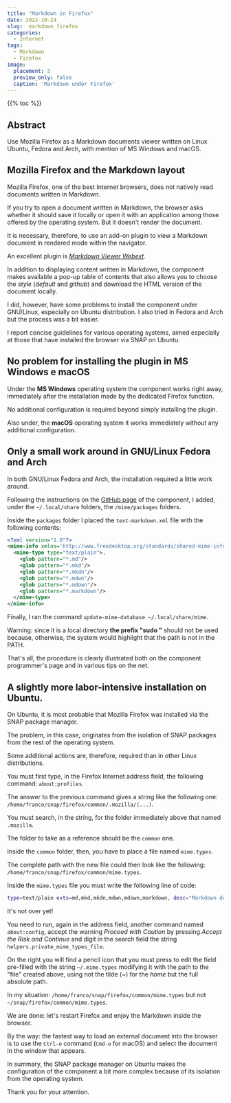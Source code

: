 ```yaml
---
title: "Markdown in Firefox"
date: 2022-10-24
slug:  markdown_firefox
categories:
  - Internet
tags:
  - Markdown
  - Firefox
image:
  placement: 3
  preview_only: false 
  caption: 'Markdown under Firefox'
---
```


{{% toc %}}

## Abstract

Use Mozilla Firefox as a Markdown documents viewer written on Linux Ubuntu, Fedora and Arch, with mention of MS Windows and macOS.

## Mozilla Firefox and the Markdown layout

Mozilla Firefox, one of the best Internet browsers, does not natively read documents written in Markdown.

If you try to open a document written in Markdown, the browser asks whether it should save it locally or open it with an application among those offered by the operating system.  But it doesn't render the document.

It is necessary, therefore, to use an add-on plugin to view a Markdown document in rendered mode within the navigator.

An excellent plugin is [*Markdown Viewer Webext*](https://github.com/KeithLRobertson/markdown-viewer).

In addition to displaying content written in Markdown, the component makes available a pop-up table of contents that also allows you to choose the *style* (*default* and *github*) and download the HTML version of the document locally.

I did, however, have some problems to install the component under GNU/Linux, especially on Ubuntu distribution. I also tried in Fedora and Arch but the process was a bit easier.

I report concise guidelines for various operating systems, aimed especially at those that have installed the browser via SNAP on Ubuntu.

## No problem for installing the plugin in MS Windows e macOS

Under the **MS Windows** operating system the component works right away, immediately after the installation made by the dedicated Firefox function.

No additional configuration is required beyond simply installing the plugin.

Also under,  the **macOS** operating system it works immediately without any additional configuration.


## Only a small work around in  GNU/Linux Fedora and Arch

In both GNU/Linux Fedora and Arch, the installation required a little work around.

Following the instructions on the [GitHub page](https://github.com/KeithLRobertson/markdown-viewer) of the component, I added, under the `~/.local/share` folders, the `/mime/packages` folders.

Inside the `packages` folder I placed the `text-markdown.xml` file with the following contents:

```xml
<?xml version="1.0"?>
<mime-info xmlns='http://www.freedesktop.org/standards/shared-mime-info'>.
  <mime-type type="text/plain">.
    <glob pattern="*.md"/>
    <glob pattern="*.mkd"/>
    <glob pattern="*.mkdn"/>
    <glob pattern="*.mdwn"/>
    <glob pattern="*.mdown"/>
    <glob pattern="*.markdown"/>
  </mime-type>
</mime-info>
```

Finally, I ran the command `update-mime-database ~/.local/share/mime`.

Warning: since it is a local directory **the prefix "sudo "** should not be used because, otherwise, the system would highlight that the path is not in the PATH.

That's all, the procedure is clearly illustrated both on the component programmer's page and in various tips on the net.

## A  slightly more labor-intensive installation on Ubuntu.

On Ubuntu, it is most probable that Mozilla Firefox was installed via the SNAP package manager.

The problem, in this case, originates from the isolation of SNAP packages from the rest of  the operating system.

Some additional actions are, therefore, required than in other Linux distributions.

You must first type, in the Firefox Internet address field, the following command: `about:profiles`.

The answer to the previous command gives a string like the following one: `/home/franco/snap/firefox/common/.mozilla/(...)`.

You must search, in the string,   for the folder immediately above that named `.mozilla`.

The folder to take as a reference should be the `common` one.

Inside the `common` folder, then, you have to place a file named `mime.types`.

The complete path with the new file could then look like the following:  `/home/franco/snap/firefox/common/mime.types`.

Inside the `mime.types` file you must write the following line of code:

```bash
type=text/plain exts=md,mkd,mkdn,mdwn,mdown,markdown, desc="Markdown document"
```

It's not over yet!

You need to run, again in the address field, another command  named `about:config`, accept the warning *Proceed with Caution*  by pressing *Accept the Risk and Continue* and digit in the search field the string `helpers.private_mime_types_file`.

On the right you will find a pencil icon that you must press to edit the field pre-filled with the string `~/.mime.types` modifying it with the path to the "file" created above, using not the tilde (~) for the *home*  but the full absolute path.

In my situation:  `/home/franco/snap/firefox/common/mime.types` but  not `~/snap/firefox/common/mime.types`.

We are done: let's restart Firefox and enjoy the Markdown inside the browser.

By the way: the fastest way to load an external document into the browser is to use the `Ctrl-o` command (`Cmd-o` for macOS) and select the document in the window that appears.

In summary, the SNAP package manager on Ubuntu makes the configuration of the component a bit more complex because of its isolation from the operating system.

Thank you for your attention.
